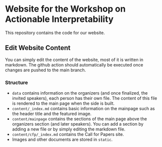 # Website for the Workshop on Actionable Interpretability

This repository contains the code for our website.

## Edit Website Content

You can simply edit the content of the website, most of it is written in markdown. The github action should automatically be executed once changes are pushed to the main branch.

### Structure

- `data` contains information on the organizers (and once finalized, the invited speakers), each person has their own file. The content of this file is rendered to the main page when the side is built.
- `content/_index.md` contains basic information on the mainpage such as the header title and the featured image.
- `content/mainpage` contains the sections of the main page above the organizers section (and later speakers). You can add a section by adding a new file or by simply editing the markdown file.
- `content/cfp/_index.md` contains the Call for Papers site.
- Images and other documents are stored in `static`.
